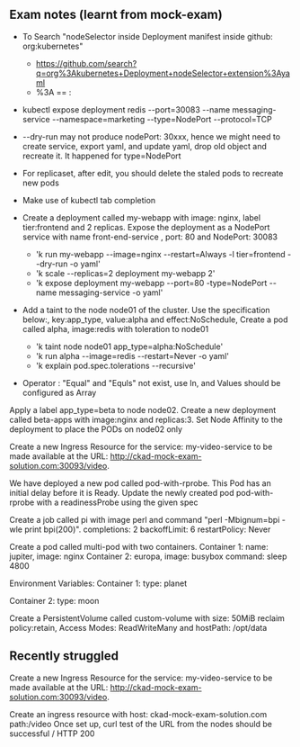 
## Exam notes (learnt from mock-exam)
* To Search "nodeSelector inside Deployment manifest inside github: org:kubernetes"
  * https://github.com/search?q=org%3Akubernetes+Deployment+nodeSelector+extension%3Ayaml
  * %3A == :
* kubectl expose deployment redis --port=30083 --name messaging-service --namespace=marketing  --type=NodePort --protocol=TCP 
* --dry-run may not produce nodePort: 30xxx, hence we might need to create service, export yaml, and update yaml, drop old object and recreate it. It happened for type=NodePort
* For replicaset, after edit, you should delete the staled pods to recreate new pods
* Make use of kubectl tab completion


* Create a deployment called my-webapp with image: nginx, label tier:frontend and 2 replicas. Expose the deployment as a NodePort service with name front-end-service , port: 80 and NodePort: 30083
  * 'k run my-webapp --image=nginx --restart=Always -l tier=frontend --dry-run -o yaml'
  * 'k scale --replicas=2 deployment my-webapp 2'
  * 'k expose deployment my-webapp --port=80  -type=NodePort --name messaging-service -o yaml'

* Add a taint to the node node01 of the cluster. Use the specification below:, key:app_type, value:alpha and effect:NoSchedule, Create a pod called alpha, image:redis with toleration to node01
    * 'k taint node node01 app_type=alpha:NoSchedule'
    * 'k run alpha --image=redis --restart=Never -o yaml'
    * 'k explain pod.spec.tolerations --recursive'

* Operator : "Equal" and "Equls" not exist, use In, and Values should be configured as Array

Apply a label app_type=beta to node node02. Create a new deployment called beta-apps with image:nginx and replicas:3. Set Node Affinity to the deployment to place the PODs on node02 only


Create a new Ingress Resource for the service: my-video-service to be made available at the URL: http://ckad-mock-exam-solution.com:30093/video.


We have deployed a new pod called pod-with-rprobe. This Pod has an initial delay before it is Ready. Update the newly created pod pod-with-rprobe with a readinessProbe using the given spec


Create a job called pi with image perl and command "perl -Mbignum=bpi -wle print bpi(200)".
completions: 2
backoffLimit: 6
restartPolicy: Never


Create a pod called multi-pod with two containers. 
Container 1: name: jupiter, image: nginx
Container 2: europa, image: busybox
command: sleep 4800

Environment Variables: Container 1: type: planet

Container 2: type: moon


Create a PersistentVolume called custom-volume with size: 50MiB reclaim policy:retain, Access Modes: ReadWriteMany and hostPath: /opt/data    

## Recently struggled

Create a new Ingress Resource for the service: my-video-service to be made available at the URL: http://ckad-mock-exam-solution.com:30093/video.


Create an ingress resource with host: ckad-mock-exam-solution.com
path:/video
Once set up, curl test of the URL from the nodes should be successful / HTTP 200